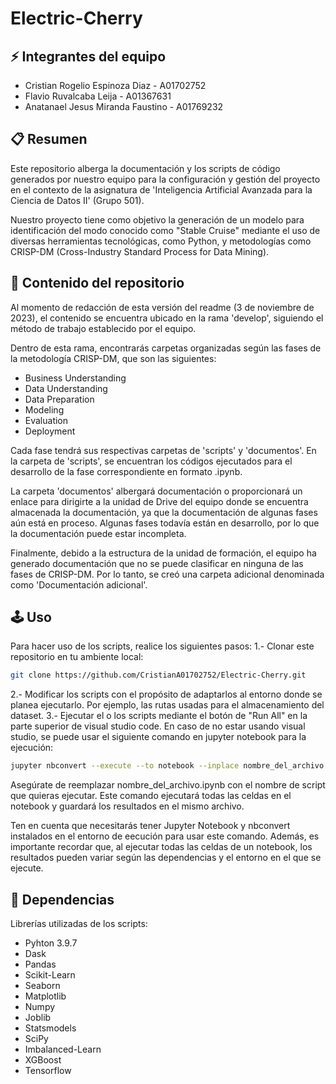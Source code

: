 # Electric-Cherry
## ⚡ Integrantes del equipo
* Cristian Rogelio Espinoza Diaz - A01702752
* Flavio Ruvalcaba Leija - A01367631
* Anatanael Jesus Miranda Faustino - A01769232

## 📋 Resumen
Este repositorio alberga la documentación y los scripts de código generados por nuestro equipo para la configuración y gestión del proyecto en el contexto de la asignatura de 'Inteligencia Artificial Avanzada para la Ciencia de Datos II' (Grupo 501).

Nuestro proyecto tiene como objetivo la generación de un modelo para identificación del modo conocido como "Stable Cruise" mediante el uso de diversas herramientas tecnológicas, como Python, y metodologías como CRISP-DM (Cross-Industry Standard Process for Data Mining).

## 📘 Contenido del repositorio
Al momento de redacción de esta versión del readme (3 de noviembre de 2023), el contenido se encuentra ubicado en la rama 'develop', siguiendo el método de trabajo establecido por el equipo.

Dentro de esta rama, encontrarás carpetas organizadas según las fases de la metodología CRISP-DM, que son las siguientes:
* Business Understanding
* Data Understanding
* Data Preparation
* Modeling
* Evaluation
* Deployment

Cada fase tendrá sus respectivas carpetas de 'scripts' y 'documentos'. En la carpeta de 'scripts', se encuentran los códigos ejecutados para el desarrollo de la fase correspondiente en formato .ipynb.

La carpeta 'documentos' albergará documentación o proporcionará un enlace para dirigirte a la unidad de Drive del equipo donde se encuentra almacenada la documentación, ya que la documentación de algunas fases aún está en proceso. Algunas fases todavía están en desarrollo, por lo que la documentación puede estar incompleta.

Finalmente, debido a la estructura de la unidad de formación, el equipo ha generado documentación que no se puede clasificar en ninguna de las fases de CRISP-DM. Por lo tanto, se creó una carpeta adicional denominada como 'Documentación adicional'.

## 🕹️ Uso
Para hacer uso de los scripts, realice los siguientes pasos:
1.- Clonar este repositorio en tu ambiente local:
   ```bash
   git clone https://github.com/CristianA01702752/Electric-Cherry.git
   ```
2.- Modificar los scripts con el propósito de adaptarlos al entorno donde se planea ejecutarlo. Por ejemplo, las rutas usadas para el almacenamiento del dataset.
3.- Ejecutar el o los scripts mediante el botón de "Run All" en la parte superior de visual studio code. En caso de no estar usando visual studio, se puede usar el siguiente comando en jupyter notebook para la ejecución:
   ```bash
   jupyter nbconvert --execute --to notebook --inplace nombre_del_archivo.ipynb
   ```
Asegúrate de reemplazar nombre_del_archivo.ipynb con el nombre de script que quieras ejecutar. Este comando ejecutará todas las celdas en el notebook y guardará los resultados en el mismo archivo.

Ten en cuenta que necesitarás tener Jupyter Notebook y nbconvert instalados en el entorno de eecución para usar este comando. Además, es importante recordar que, al ejecutar todas las celdas de un notebook, los resultados pueden variar según las dependencias y el entorno en el que se ejecute.

## 🎯 Dependencias
Librerías utilizadas de los scripts:

* Pyhton 3.9.7
* Dask
* Pandas
* Scikit-Learn
* Seaborn
* Matplotlib
* Numpy
* Joblib
* Statsmodels
* SciPy
* Imbalanced-Learn
* XGBoost
* Tensorflow
